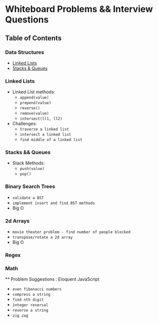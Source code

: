 # Whiteboard Problems && Interview Questions

## Table of Contents

### Data Structures

* [Linked Lists](#linked-lists)
* [Stacks & Queues](#stacks-queues)

### Linked Lists
<a id="linked-lists"></a>
* Linked List methods:
  * `append(value)`
  * `prepend(value)`
  * `reverse()`
  * `remove(value)`
  * `intersect(ll1, ll2)`
* Challenges:
  * `traverse a linked list`
  * `intersect a linked list`
  * `find middle of a linked list`


### Stacks && Queues
<a id="stacks-queues"></a>
* Stack Methods:
  * `push(value)`
  * `pop()`


### Binary Search Trees
* `validate a BST`
* `implement insert and find BST methods`
* Big O
###  2d Arrays
* `movie theater problem - find number of people blocked`
* `transpose/rotate a 2d array`
* Big O

### Regex


### Math

** Problem Suggestions : Eloquent JavaScript

* `even fibonacci numbers`
* `compress a string`
* `find nth digit`
* `integer reversal`
* `reverse a string`
* `zig zag`

